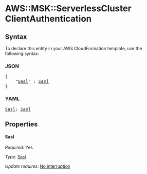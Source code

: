 # AWS::MSK::ServerlessCluster ClientAuthentication

## Syntax

To declare this entity in your AWS CloudFormation template, use the following syntax:

### JSON

<pre>
{
    "<a href="#sasl" title="Sasl">Sasl</a>" : <i><a href="sasl.md">Sasl</a></i>
}
</pre>

### YAML

<pre>
<a href="#sasl" title="Sasl">Sasl</a>: <i><a href="sasl.md">Sasl</a></i>
</pre>

## Properties

#### Sasl

_Required_: Yes

_Type_: <a href="sasl.md">Sasl</a>

_Update requires_: [No interruption](https://docs.aws.amazon.com/AWSCloudFormation/latest/UserGuide/using-cfn-updating-stacks-update-behaviors.html#update-no-interrupt)
